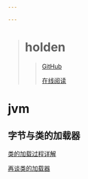 ```yaml
---

---
```


> # holden
>
> 
>
>
> > [GitHub](https://github.com/holden-cpu/note "github")
> >
> > [123]: www.baidu.com
> >
> > [在线阅读](https://holden-cpu.github.io/note/#/)



# jvm

## 字节与类的加载器

[类的加载过程详解](jvm\字节码与类的加载器\类的加载过程详解.md)

[再谈类的加载器](jvm\字节码与类的加载器\再谈类的加载器.md)





